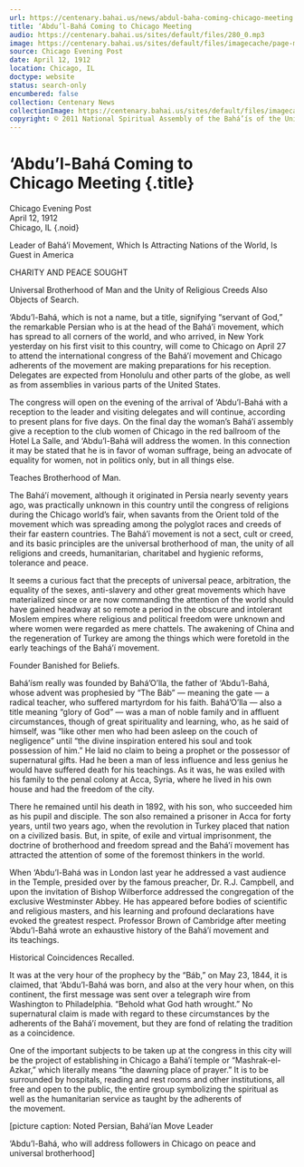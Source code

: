 ```yaml
---
url: https://centenary.bahai.us/news/abdul-baha-coming-chicago-meeting
title: ‘Abdu’l-Bahá Coming to Chicago Meeting
audio: https://centenary.bahai.us/sites/default/files/280_0.mp3
image: https://centenary.bahai.us/sites/default/files/imagecache/page-main-image/images/press_clippings/04-12-1912%20Chicago%20Evening%20Post%20Abdul%20Baha%20Coming%20to%20Chicago.png
source: Chicago Evening Post
date: April 12, 1912
location: Chicago, IL
doctype: website
status: search-only
encumbered: false
collection: Centenary News
collectionImage: https://centenary.bahai.us/sites/default/files/imagecache/theme-image/main_image/abdulbaha-overview-small_0.jpg
copyright: © 2011 National Spiritual Assembly of the Bahá’ís of the United States
---
```



# ‘Abdu’l-Bahá Coming to Chicago Meeting {.title}

Chicago Evening Post  
April 12, 1912  
Chicago, IL
{.noid}  



Leader of Bahá’í Movement, Which Is Attracting Nations of the World, Is Guest in America

CHARITY AND PEACE SOUGHT

Universal Brotherhood of Man and the Unity of Religious Creeds Also Objects of Search.

‘Abdu’l-Bahá, which is not a name, but a title, signifying “servant of God,” the remarkable Persian who is at the head of the Bahá’í movement, which has spread to all corners of the world, and who arrived, in New York yesterday on his first visit to this country, will come to Chicago on April 27 to attend the international congress of the Bahá’í movement and Chicago adherents of the movement are making preparations for his reception. Delegates are expected from Honolulu and other parts of the globe, as well as from assemblies in various parts of the United States.

The congress will open on the evening of the arrival of ‘Abdu’l-Bahá with a reception to the leader and visiting delegates and will continue, according to present plans for five days. On the final day the woman’s Bahá’í assembly give a reception to the club women of Chicago in the red ballroom of the Hotel La Salle, and ‘Abdu’l-Bahá will address the women. In this connection it may be stated that he is in favor of woman suffrage, being an advocate of equality for women, not in politics only, but in all things else.

Teaches Brotherhood of Man.

The Bahá’í movement, although it originated in Persia nearly seventy years ago, was practically unknown in this country until the congress of religions during the Chicago world’s fair, when savants from the Orient told of the movement which was spreading among the polyglot races and creeds of their far eastern countries. The Bahá’í movement is not a sect, cult or creed, and its basic principles are the universal brotherhood of man, the unity of all religions and creeds, humanitarian, charitabel and hygienic reforms, tolerance and peace.

It seems a curious fact that the precepts of universal peace, arbitration, the equality of the sexes, anti-slavery and other great movements which have materialized since or are now commanding the attention of the world should have gained headway at so remote a period in the obscure and intolerant Moslem empires where religious and political freedom were unknown and where women were regarded as mere chattels. The awakening of China and the regeneration of Turkey are among the things which were foretold in the early teachings of the Bahá’í movement.

Founder Banished for Beliefs.

Bahá’ísm really was founded by Bahá’O’lla, the father of ‘Abdu’l-Bahá, whose advent was prophesied by “The Báb” — meaning the gate — a radical teacher, who suffered martyrdom for his faith. Bahá’O’lla — also a title meaning “glory of God” — was a man of noble family and in affluent circumstances, though of great spirituality and learning, who, as he said of himself, was “like other men who had been asleep on the couch of negligence” until “the divine inspiration entered his soul and took possession of him.” He laid no claim to being a prophet or the possessor of supernatural gifts. Had he been a man of less influence and less genius he would have suffered death for his teachings. As it was, he was exiled with his family to the penal colony at Acca, Syria, where he lived in his own house and had the freedom of the city.

There he remained until his death in 1892, with his son, who succeeded him as his pupil and disciple. The son also remained a prisoner in Acca for forty years, until two years ago, when the revolution in Turkey placed that nation on a civilized basis. But, in spite, of exile and virtual imprisonment, the doctrine of brotherhood and freedom spread and the Bahá’í movement has attracted the attention of some of the foremost thinkers in the world.

When ‘Abdu’l-Bahá was in London last year he addressed a vast audience in the Temple, presided over by the famous preacher, Dr. R.J. Campbell, and upon the invitation of Bishop Wilberforce addressed the congregation of the exclusive Westminster Abbey. He has appeared before bodies of scientific and religious masters, and his learning and profound declarations have evoked the greatest respect. Professor Brown of Cambridge after meeting ‘Abdu’l-Bahá wrote an exhaustive history of the Bahá’í movement and its teachings.

Historical Coincidences Recalled.

It was at the very hour of the prophecy by the “Báb,” on May 23, 1844, it is claimed, that ‘Abdu’l-Bahá was born, and also at the very hour when, on this continent, the first message was sent over a telegraph wire from Washington to Philadelphia. “Behold what God hath wrought.” No supernatural claim is made with regard to these circumstances by the adherents of the Bahá’í movement, but they are fond of relating the tradition as a coincidence.

One of the important subjects to be taken up at the congress in this city will be the project of establishing in Chicago a Bahá’í temple or “Mashrak-el-Azkar,” which literally means “the dawning place of prayer.” It is to be surrounded by hospitals, reading and rest rooms and other institutions, all free and open to the public, the entire group symbolizing the spiritual as well as the humanitarian service as taught by the adherents of the movement.

\[picture caption: Noted Persian, Bahá’ían Move Leader

‘Abdu’l-Bahá, who will address followers in Chicago on peace and universal brotherhood\]